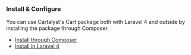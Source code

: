 ### Install & Configure

You can use Cartalyst's Cart package both with Laravel 4 and outside by installing the package through Composer.

- [Install through Composer](/cart/installation/composer)
- [Install in Laravel 4](/cart/installation/laravel-4)
